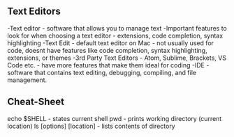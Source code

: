 ## Text Editors
-Text editor - software that allows you to manage text
-Important features to look for when choosing a text editor - extensions, code completion, syntax highlighting
-Text Edit - default text editor on Mac - not usually used for code, doesnt have features like code completion, syntax highlighting, extensions, or themes
-3rd Party Text Editors - Atom, Sublime, Brackets, VS Code etc. - have more features that make them ideal for coding
-IDE - software that contains text editing, debugging, compiling, and file management.

## Cheat-Sheet
echo $SHELL - states current shell
pwd - prints working directory (current location)
ls [options] [location] - lists contents of directory

